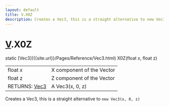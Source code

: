 ```yaml
---
layout: default
title: V.X0Z
description: Creates a Vec3, this is a straight alternative to new Vec3(x, 0, z)
---
```

# [V]({{site.url}}/Pages/Reference/V.html).X0Z

<div class='signature' markdown='1'>
static [Vec3]({{site.url}}/Pages/Reference/Vec3.html) X0Z(float x, float z)
</div>

|  |  |
|--|--|
|float x|X component of the Vector|
|float z|Z component of the Vector|
|RETURNS: [Vec3]({{site.url}}/Pages/Reference/Vec3.html)|A Vec3(x, 0, z)|

Creates a Vec3, this is a straight alternative to
`new Vec3(x, 0, z)`



